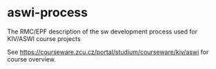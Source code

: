 # aswi-process

The RMC/EPF description of the sw development process used for KIV/ASWI course projects

See https://courseware.zcu.cz/portal/studium/courseware/kiv/aswi for course overview.

